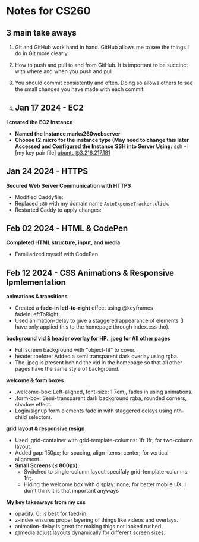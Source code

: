 # Notes for CS260

## 3 main take aways
1. Git and GitHub work hand in hand. GitHub allows me to see the things I do in Git more clearly.
2. How to push and pull to and from GitHub. It is important to be succinct with where and when you push and pull.
3. You should commit consistently and often. Doing so allows others to see the small changes you have made with each commit.

4. ## Jan 17 2024 - EC2
**I created the EC2 Instance**
- **Named the Instance marks260webserver**
- **Choose t2.micro for the instance type (May need to change this later**
**Accessed and Configured the Instance**
**SSH into Server Using:**
   ssh -i [my key pair file] ubuntu@3.216.217.181




## Jan 24 2024 - HTTPS
**Secured Web Server Communication with HTTPS**
- Modified Caddyfile:
- Replaced `:80` with my domain name `AutoExpenseTracker.click`.
- Restarted Caddy to apply changes:



## Feb 02 2024 - HTML & CodePen
**Completed HTML structure, input, and media**
- Familiarized myself with CodePen.



## Feb 12 2024 - CSS Animations & Responsive Ipmlementation  
**animations & transitions**  
- Created a **fade-in letf-to-right** effect using @keyframes fadeInLeftToRight.  
- Used animation-delay to give a staggered appearance of elements (I have only applied this to the homepage through index.css tho).  

**background vid & header overlay for HP. .jpeg for  All other pages**  
- Full screen background with "object-fit" to cover.  
- header::before: Added a semi transparent dark overlay using rgba.
- The .jpeg is present behind the vid in the homepage so that all other pages have the same style of background.  

**welcome & form boxes**  
- .welcome-box: Left-aligned, font-size: 1.7em;, fades in using animations.  
- .form-box: Semi-transparent dark background rgba, rounded corners, shadow effect.  
- Login/signup form elements fade in with staggered delays using nth-child selectors.  

**grid layout & responsive resign**  
- Used .grid-container with grid-template-columns: 1fr 1fr; for two-column layout.  
- Added gap: 150px; for spacing, align-items: center; for vertical alignment.  
- **Small Screens (≤ 800px)**:  
  - Switched to single-column layout specifaly grid-template-columns: 1fr;.  
  - Hiding the welcome box with display: none; for better mobile UX. I don't think it is that important anyways  

**My key takeaways from my css**  
- opacity: 0; is best for faed-in.  
- z-index ensures proper layering of things like videos and overlays.  
- animation-delay is great for making thigs not looked rushed.  
- @media adjust layouts dynamically for different screen sizes.  


